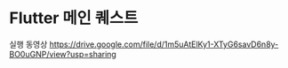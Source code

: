 # Flutter 메인 퀘스트

실행 동영상
https://drive.google.com/file/d/1m5uAtElKy1-XTyG6savD6n8y-BO0uGNP/view?usp=sharing
